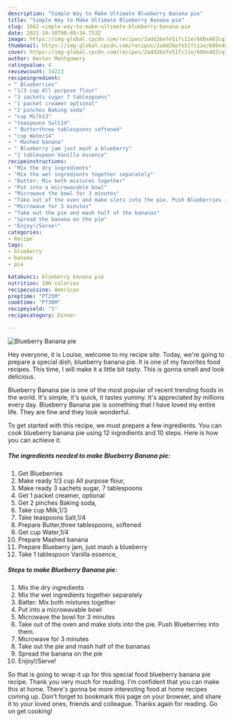 ```yaml
---
description: "Simple Way to Make Ultimate Blueberry Banana pie"
title: "Simple Way to Make Ultimate Blueberry Banana pie"
slug: 1662-simple-way-to-make-ultimate-blueberry-banana-pie
date: 2021-10-30T00:49:34.753Z
image: https://img-global.cpcdn.com/recipes/2add26efe51fc11e/680x482cq70/blueberry-banana-pie-recipe-main-photo.jpg
thumbnail: https://img-global.cpcdn.com/recipes/2add26efe51fc11e/680x482cq70/blueberry-banana-pie-recipe-main-photo.jpg
cover: https://img-global.cpcdn.com/recipes/2add26efe51fc11e/680x482cq70/blueberry-banana-pie-recipe-main-photo.jpg
author: Hester Montgomery
ratingvalue: 4
reviewcount: 14223
recipeingredient:
- " Blueberries"
- "1/3 cup All purpose flour"
- "3 sachets sugar 7 tablespoons"
- "1 packet creamer optional"
- "2 pinches Baking soda"
- "cup Milk13"
- "teaspoons Salt14"
- " Butterthree tablespoons softened"
- "cup Water14"
- " Mashed banana"
- " Blueberry jam just mash a blueberry"
- "1 tablespoon Vanilla essence"
recipeinstructions:
- "Mix the dry ingredients"
- "Mix the wet ingredients together separately"
- "Batter: Mix both mixtures together"
- "Put into a microwavable bowl"
- "Microwave the bowl for 3 minutes"
- "Take out of the oven and make slots into the pie. Push Blueberries into them."
- "Microwave for 3 minutes"
- "Take out the pie and mash half of the bananas"
- "Spread the banana on the pie"
- "Enjoy!/Serve!"
categories:
- Recipe
tags:
- blueberry
- banana
- pie

katakunci: blueberry banana pie 
nutrition: 100 calories
recipecuisine: American
preptime: "PT25M"
cooktime: "PT36M"
recipeyield: "1"
recipecategory: Dinner

---
```



![Blueberry Banana pie](https://img-global.cpcdn.com/recipes/2add26efe51fc11e/680x482cq70/blueberry-banana-pie-recipe-main-photo.jpg)

Hey everyone, it is Louise, welcome to my recipe site. Today, we're going to prepare a special dish, blueberry banana pie. It is one of my favorites food recipes. This time, I will make it a little bit tasty. This is gonna smell and look delicious.

Blueberry Banana pie is one of the most popular of recent trending foods in the world. It's simple, it's quick, it tastes yummy. It's appreciated by millions every day. Blueberry Banana pie is something that I have loved my entire life. They are fine and they look wonderful.




To get started with this recipe, we must prepare a few ingredients. You can cook blueberry banana pie using 12 ingredients and 10 steps. Here is how you can achieve it.

<!--inarticleads1-->

##### The ingredients needed to make Blueberry Banana pie:

1. Get  Blueberries
1. Make ready 1/3 cup All purpose flour,
1. Make ready 3 sachets sugar, 7 tablespoons
1. Get 1 packet creamer, optional
1. Get 2 pinches Baking soda,
1. Take cup Milk,1/3
1. Take teaspoons Salt,1/4
1. Prepare  Butter,three tablespoons, softened
1. Get cup Water,1/4
1. Prepare  Mashed banana
1. Prepare  Blueberry jam, just mash a blueberry
1. Take 1 tablespoon Vanilla essence,




<!--inarticleads2-->

##### Steps to make Blueberry Banana pie:

1. Mix the dry ingredients
1. Mix the wet ingredients together separately
1. Batter: Mix both mixtures together
1. Put into a microwavable bowl
1. Microwave the bowl for 3 minutes
1. Take out of the oven and make slots into the pie. Push Blueberries into them.
1. Microwave for 3 minutes
1. Take out the pie and mash half of the bananas
1. Spread the banana on the pie
1. Enjoy!/Serve!




So that is going to wrap it up for this special food blueberry banana pie recipe. Thank you very much for reading. I'm confident that you can make this at home. There's gonna be more interesting food at home recipes coming up. Don't forget to bookmark this page on your browser, and share it to your loved ones, friends and colleague. Thanks again for reading. Go on get cooking!
